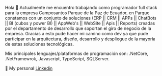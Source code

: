 Hola 👋
Actualmente me encuentro trabajando como programador full stack para la empresa Camposantos Parque de la Paz de Ecuador, en Parque constamos con un conjunto de soluciones (ERP || CRM || APPs || ChatBots || BI (cubos y power BI) || AppWeb's || WebSite || Apis || Reports) creadas por el departamento de desarrollo que soportan el giro de negocio de la empresa. Gracias a esto pude hacer mi camino como dev ya que pude participar en la arquitectura, diseño, desarrollo y despliegue de la mayoría de estas soluciones tecnológicas.

Mis principales lenguajes/plataformas de programación son: .NetCore, .NetFramewrok, Javascript, TypeScript, SQLServer.

💼 My personal [Linkedin](linkedin.com/in/jimmyvasquezec)

